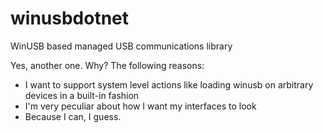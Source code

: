 winusbdotnet
============

WinUSB based managed USB communications library

Yes, another one. Why? The following reasons:
* I want to support system level actions like loading winusb on arbitrary devices in a built-in fashion
* I'm very peculiar about how I want my interfaces to look
* Because I can, I guess.
